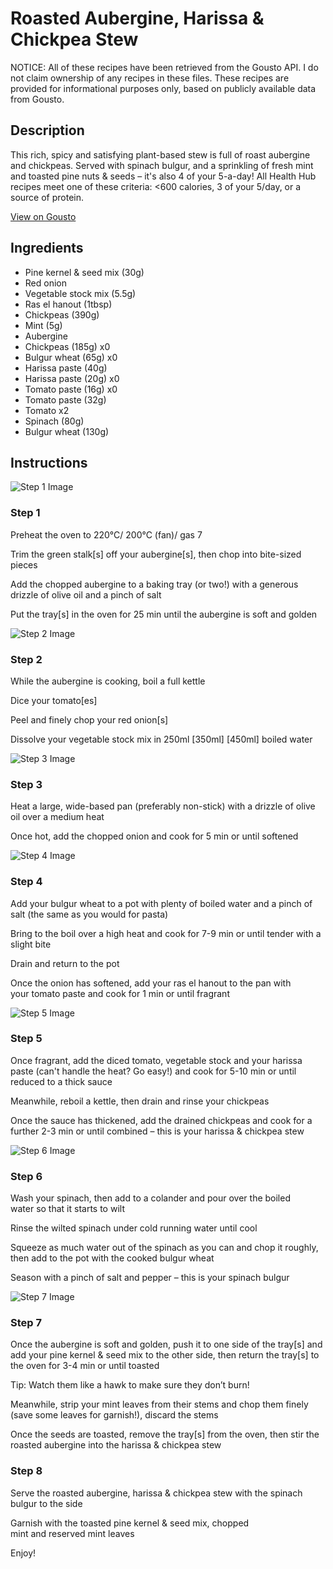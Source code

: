 # Roasted Aubergine, Harissa & Chickpea Stew

NOTICE: All of these recipes have been retrieved from the Gousto API. I do not claim ownership of any recipes in these files. These recipes are provided for informational purposes only, based on publicly available data from Gousto.

## Description

This rich, spicy and satisfying plant-based stew is full of roast aubergine and chickpeas. Served with spinach bulgur, and a sprinkling of fresh mint and toasted pine nuts & seeds – it's also 4 of your 5-a-day! All Health Hub recipes meet one of these criteria: <600 calories, 3 of your 5/day, or a source of protein.

[View on Gousto](https://www.gousto.co.uk/recipes/cookbook/roasted-aubergine-harissa-chickpea-stew)

## Ingredients

- Pine kernel & seed mix (30g)
- Red onion
- Vegetable stock mix (5.5g)
- Ras el hanout (1tbsp)
- Chickpeas (390g)
- Mint (5g)
- Aubergine
- Chickpeas (185g) x0
- Bulgur wheat (65g) x0
- Harissa paste (40g)
- Harissa paste (20g) x0
- Tomato paste (16g) x0
- Tomato paste (32g)
- Tomato x2
- Spinach (80g)
- Bulgur wheat (130g)

## Instructions

![Step 1 Image](https://production-media.gousto.co.uk/cms/recipe-step-image/1416.-Step-1-x200.jpg)

### Step 1

Preheat the oven to 220°C/ 200°C (fan)/ gas 7

Trim the green stalk[s] off your aubergine[s], then chop into bite-sized pieces

Add the chopped aubergine to a baking tray (or two!) with a generous drizzle of olive oil and a pinch of salt

Put the tray[s] in the oven for 25 min until the aubergine is soft and golden

![Step 2 Image](https://production-media.gousto.co.uk/cms/recipe-step-image/1416.-Step-2-x200.jpg)

### Step 2

While the aubergine is cooking, boil a full kettle

Dice your tomato[es]

Peel and finely chop your red onion[s]

Dissolve your vegetable stock mix in 250ml <span class="text-purple">[350ml] </span><span class="text-danger">[450ml]</span> boiled water

![Step 3 Image](https://production-media.gousto.co.uk/cms/recipe-step-image/1416.-Step-3-x200.jpg)

### Step 3

Heat a large, wide-based pan (preferably non-stick) with a drizzle of olive oil over a medium heat

Once hot, add the chopped onion and cook for 5 min or until softened

![Step 4 Image](https://production-media.gousto.co.uk/cms/recipe-step-image/1416.-Step-4-x200.jpg)

### Step 4

Add your bulgur wheat to a pot with plenty of boiled water and a pinch of salt (the same as you would for pasta)

Bring to the boil over a high heat and cook for 7-9 min or until tender with a slight bite

Drain and return to the pot

Once the onion has softened, add your ras el hanout to the pan with your tomato paste and cook for 1 min or until fragrant

![Step 5 Image](https://production-media.gousto.co.uk/cms/recipe-step-image/1416.-Step-5-x200.jpg)

### Step 5

Once fragrant, add the diced tomato, vegetable stock and your harissa paste (can't handle the heat? Go easy!) and cook for 5-10 min or until reduced to a thick sauce

Meanwhile, reboil a kettle, then drain and rinse your chickpeas

Once the sauce has thickened, add the drained chickpeas and cook for a further 2-3 min or until combined – this is your harissa & chickpea stew

![Step 6 Image](https://production-media.gousto.co.uk/cms/recipe-step-image/1416.-Step-6-x200.jpg)

### Step 6

Wash your spinach, then add to a colander and pour over the boiled water so that it starts to wilt

Rinse the wilted spinach under cold running water until cool

Squeeze as much water out of the spinach as you can and chop it roughly, then add to the pot with the cooked bulgur wheat

Season with a pinch of salt and pepper – this is your spinach bulgur

![Step 7 Image](https://production-media.gousto.co.uk/cms/recipe-step-image/1416.-Step-7-x200.jpg)

### Step 7

Once the aubergine is soft and golden, push it to one side of the tray[s] and add your pine kernel & seed mix to the other side, then return the tray[s] to the oven for 3-4 min or until toasted

Tip: Watch them like a hawk to make sure they don’t burn!

Meanwhile, strip your mint leaves from their stems and chop them finely (save some leaves for garnish!), discard the stems

Once the seeds are toasted, remove the tray[s] from the oven, then stir the roasted aubergine into the harissa & chickpea stew

### Step 8

Serve the roasted aubergine, harissa & chickpea stew with the spinach bulgur to the side

Garnish with the toasted pine kernel & seed mix, chopped mint and reserved mint leaves

Enjoy!

